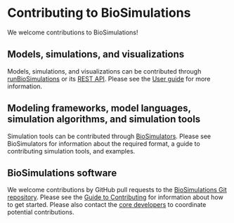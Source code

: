 # Contributing to BioSimulations

We welcome contributions to BioSimulations!

## Models, simulations, and visualizations
Models, simulations, and visualizations can be contributed through [runBioSimulations](https://run.biosimulations.org) or its [REST API](https://api.biosimulations.org). Please see the [User guide](../users/tutorial) for more information.

## Modeling frameworks, model languages, simulation algorithms, and simulation tools
Simulation tools can be contributed through [BioSimulators](https://biosimulators.org). Please see BioSimulators for information about the required format, a guide to contributing simulation tools, and examples.

## BioSimulations software
We welcome contributions by GitHub pull requests to the [BioSimulations Git repository](https://github.com/biosimulations/biosimulations). Please see the [Guide to Contributing](/developers/) for information about how to get started. Please also contact the [core developers](mailto:info@biosimulations.org) to coordinate potential contributions.
